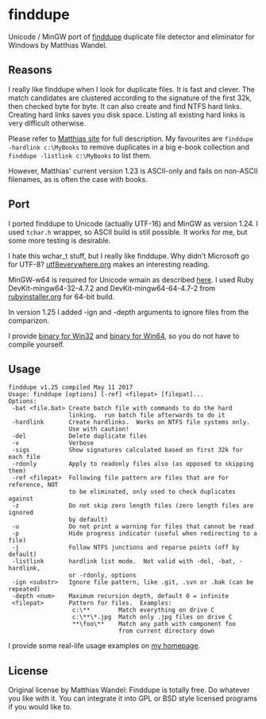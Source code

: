 # finddupe
Unicode / MinGW port of [finddupe](http://www.sentex.net/~mwandel/finddupe/) duplicate file detector and eliminator for Windows by Matthias Wandel.

## Reasons
I really like finddupe when I look for duplicate files. It is fast and clever. The match candidates are clustered according to the signature of the first 32k, then checked byte for byte. It can also create and find NTFS hard links. Creating hard links saves you disk space. Listing all existing hard links is very difficult otherwise.

Please refer to [Matthias site](http://www.sentex.net/~mwandel/finddupe/) for full description. My favourites are
`finddupe -hardlink c:\MyBooks` to remove duplicates in a big e-book collection and `finddupe -listlink c:\MyBooks` to list them.

However, Matthias' current version 1.23 is ASCII-only and fails on non-ASCII filenames, as is often the case with books.

## Port
I ported finddupe to Unicode (actually UTF-16) and MinGW as version 1.24. I used `tchar.h` wrapper, so ASCII build is still possible. It works for me, but some more testing is desirable. 

I hate this wchar_t stuff, but I really like finddupe. Why didn't Microsoft go for UTF-8? [utf8everywhere.org](http://utf8everywhere.org/) makes an interesting reading.

MinGW-w64 is required for Unicode wmain as described [here](https://sourceforge.net/p/mingw-w64/wiki2/Unicode%20apps/). I used Ruby DevKit-mingw64-32-4.7.2 and DevKit-mingw64-64-4.7-2 from [rubyinstaller.org](http://rubyinstaller.org/downloads/) for 64-bit build.

In version 1.25 I added -ign and -depth arguments to ignore files from the comparizon.

I provide [binary for Win32](finddupe.exe) and [binary for Win64](finddupe64.exe), so you do not have to compile yourself.

## Usage
```
finddupe v1.25 compiled May 11 2017
Usage: finddupe [options] [-ref] <filepat> [filepat]...
Options:
 -bat <file.bat> Create batch file with commands to do the hard
                 linking.  run batch file afterwards to do it
 -hardlink       Create hardlinks.  Works on NTFS file systems only.
                 Use with caution!
 -del            Delete duplicate files
 -v              Verbose
 -sigs           Show signatures calculated based on first 32k for each file
 -rdonly         Apply to readonly files also (as opposed to skipping them)
 -ref <filepat>  Following file pattern are files that are for reference, NOT
                 to be eliminated, only used to check duplicates against
 -z              Do not skip zero length files (zero length files are ignored
                 by default)
 -u              Do not print a warning for files that cannot be read
 -p              Hide progress indicator (useful when redirecting to a file)
 -j              Follow NTFS junctions and reparse points (off by default)
 -listlink       hardlink list mode.  Not valid with -del, -bat, -hardlink,
                 or -rdonly, options
 -ign <substr>   Ignore file pattern, like .git, .svn or .bak (can be repeated)
 -depth <num>    Maximum recursion depth, default 0 = infinite
 <filepat>       Pattern for files.  Examples:
                  c:\**        Match everything on drive C
                  c:\**\*.jpg  Match only .jpg files on drive C
                  **\foo\**    Match any path with component foo
                               from current directory down
```

I provide some real-life usage examples on [my homepage](https://www.jurasz.de/finddupe).

## License
Original license by Matthias Wandel: Finddupe is totally free. Do whatever you like with it. You can integrate it into GPL or BSD style licensed programs if you would like to.
